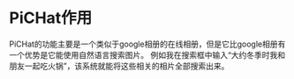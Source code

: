 # PiCHat作用

PiCHat的功能主要是一个类似于google相册的在线相册，但是它比google相册有一个优势是它能使用自然语言搜索图片。
例如我在搜索框中输入“大约冬季时我和朋友一起吃火锅”，该系统就能将这些相关的相片全部搜索出来。
